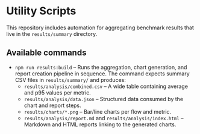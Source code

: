# Utility Scripts

This repository includes automation for aggregating benchmark results that live in the `results/summary` directory.

## Available commands

- `npm run results:build` – Runs the aggregation, chart generation, and report creation pipeline in sequence. The command expects summary CSV files in `results/summary/` and produces:
  - `results/analysis/combined.csv` – A wide table containing average and p95 values per metric.
  - `results/analysis/data.json` – Structured data consumed by the chart and report steps.
  - `results/charts/*.png` – Bar/line charts per flow and metric.
  - `results/analysis/report.md` and `results/analysis/index.html` – Markdown and HTML reports linking to the generated charts.
